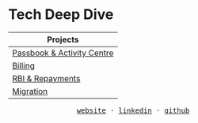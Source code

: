 # Tech Deep Dive

|Projects|
|--|
|[Passbook & Activity Centre](./01-passbook.md)|
|[Billing](./03-billing.md)|
|[RBI & Repayments](./04-repayments.md)|
|[Migration](./05-migration.md)|

<p align="center">
  <samp>
    <a href="https://subh.me/">website</a> &middot;
    <a href="https://www.linkedin.com/in/subhrashisdas/">linkedin</a> &middot;
    <a href="https://github.com/subhrashisdas/">github</a>
  </samp>
</p>
